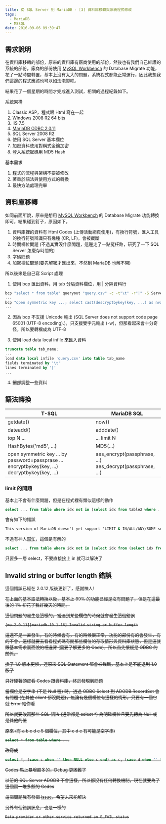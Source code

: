 ```yaml
---
title: 從 SQL Server 到 MariaDB - [3] 資料庫移轉與系統程式修改
tags:
  - MariaDB
  - MSSQL
date: 2016-09-06 09:39:47
---
```


## 需求說明
在資料庫移轉的部份，原來的資料庫有廠商使用的部份，然後也有我們自己維護的系統的部份。廠商的部份使用 [MySQL Workbench](https://www.mysql.com/products/workbench/) 的 Database Migrate 功能，花了一點時間轉置，基本上沒有太大的問題，系統程式都能正常運行，因此我想我們這邊的程式應該也可以如法泡製吧。

結果花了一個星期的時間才完成進入測試，相關的過程紀錄如下。

系統架構
1. Classic ASP，程式跟 Html 寫在一起
2. Windows 2008 R2 64 bits 
3. IIS 7.5
4. [MariaDB ODBC 2.0.11](https://downloads.mariadb.org/connector-odbc/)
5. SQL Server 2008 R2
6. 使用 SQL Server 基本欄位
7. 加密資料使用對稱式金鑰加密
8. 登入系統密碼用 MD5 Hash

基本需求
1. 程式的流程與架構不要被修改
2. 著重於語法與使用方式的轉換
3. 最快方法處理完畢

## 資料庫移轉
如同前面所說，原來是想用 [MySQL Workbench](https://www.mysql.com/products/workbench/) 的 Database Migrate 功能轉換即可，結果碰到釘子，原因如下。
1. 資料庫裡的資料有 Html Codes (上傳活動網頁使用)，有換行符號，匯入工具的換行符號辨識只有幾種 (CR, LF)，會被截斷
2. 時間欄位問題 (不過其實沒什麼問題，這邊走了一點冤枉路，研究了一下 SQL Server 怎麼存時間的)
3. 字碼問題
4. 加密欄位問題(要先解密才匯出來，不然到 MariaDB 也解不開)

所以後來是自己寫 Script 處理
1. 使用 bcp 匯出資料，用 tab 分隔資料欄位，用 | 分隔資料行
```cmd
bcp "select * from table" queryout "query.csv" -c -t"\t" -r"|" -S Server -U username -P password
...
bcp "open symmetric key ...; select cast(descryptbykey(key, ...) as nvarchar) ... from table2" queryout "table2.csv" -c -t"\t" -r"|" -S Server -U username -P password 
...
```
2. 因為 bcp 不支援 Unicode 輸出 (SQL Server does not support code page 65001 (UTF-8 encoding).)，只支援雙字元輸出 (-w)，但那看起來會十分奇怪，所以要轉檔成為 UTF-8

3. 使用 load data local infile 來匯入資料
```sql
truncate table tab_name;
...
load data local infile 'query.csv' into table tab_name
fields terminated by '\t'
lines terminated by '|'
...
```
4. 細部調整一些資料

## 語法轉換

| T-SQL                                                                                               | MariaDB SQL                                                   | 
|-----------------------------------------------------------------------------------------------------|---------------------------------------------------------------| 
| getdate()                                                                                           | now()                                                         | 
| dateadd()                                                                                           | adddate()                                                     |
| top N ...                                                                                           | ... limit N                                                   |
| HashBytes('md5', ...)                                                                                 | MD5(...)                                                      |
| open symmetric key ... by password=passprase ...<br>encryptbykey(key, ...)<br>decryptbykey(key, ...)| aes_encrypt(passphrase, ...)<br> aes_decrypt(passphrase, ...) |

### limit 的問題
基本上不會有什麼問題，但是在程式裡有類似這樣的動作
```sql
select ... from table where idx not in (select idx from table2 where ... limit 10)
```
會有如下的錯誤
```cmd
This version of MariaDB doesn't yet support 'LIMIT & IN/ALL/ANY/SOME subquery'
```
不過有神人[幫忙](http://stackoverflow.com/questions/7124418/mysql-subquery-limit)，這個是有解的
```sql
select ... from table where idx not in (select idx from (select idx from table2 where ... limit 10) as i)
```
只要多一層 select，不要直接接上 in 就可以解決了

## Invalid string or buffer length 錯誤

這個錯誤已經在 2.0.12 版後更新了，感謝神人!

<strike>

在上面的基本語法轉換以後，基本上 99% 的功能已經是沒有問題了，但是在這最後的 1% 卻花了我好幾天的時間。

這個問題的發生是這樣的，當遇到某些欄位的時候就會發生這個錯誤
```cmd
[ma-2.0.11][mariadb-10.1.16] Invalid string or buffer length
```
這還不是一直發生，有的時候會有，有的時候很正常，功能的部份有的會發生，有的不會，這樣就要去看看程式碼有關那些欄位的存取情形與資料庫狀態，但是這就跟基本需求裏面說的相違背 (需要了解更多的 Code)，所以首先懷疑是 ODBC 的關係。

換了 1.0 版本更慘，連原來 SQL Statement 都會被截斷，基本上是不能退到 1.0 版了

只好硬著頭皮看 Codes 跟資料庫，終於發現到問題

當欄位是空字串 (不是 Null 喔) 時，透過 ODBC Select 到 ADODB.RecordSet 會有問題 (在其他 client 都沒問題)，無論有幾個欄位有這樣的情形，只要有一個它就 Error 給你看

所以就要改寫那些 SQL 語法 (通常都是 select *) 為明確欄位且要先轉為 Null 或是其他的值

原來 (有 a b c d e 5 個欄位，其中 c d e 有可能是空字串)

```sql
select * from table where ...
```

改寫成

```sql
select *, (case c when '' then NULL else c end) as c, (case d when '' then ' ' else d end) as d, (case e when '' then 'x' else e end) as e from table where ... 
```

Codes 馬上暴增超多的，Debug 更困難了

以前的 SQL Server ADODB 不會這樣，所以都沒有任何轉換機制，現在就要為了這個寫一堆多餘的 Codes

這個問題我有發個 [issue](https://jira.mariadb.org/browse/ODBC-52)，希望未來能解決

另外有個錯誤訊息，也是一樣的 
```cmd
Data provider or other service returned an E_FAIL status
```
</strike>
